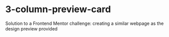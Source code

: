 # 3-column-preview-card
Solution to a Frontend Mentor challenge: creating a similar webpage as the design preview provided
